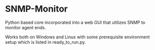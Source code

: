 # SNMP-Monitor
Python based core incorporated into a web GUI that utilizes SNMP to monitor agent ends.

Works both on Windows and Linux with some prerequisite environment setup which is listed in ready_to_run.py.